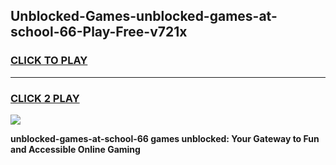 
## Unblocked-Games-unblocked-games-at-school-66-Play-Free-v721x
<h3>
<a href="https://premium76.site?title=unblocked-games-at-school-66&ref=23A">CLICK TO PLAY</a></h3>
<hr>

<h3>
<a href="https://premium76.site?title=unblocked-games-at-school-66&ref=23A">CLICK 2 PLAY</a>
  
</h3>

<a href="https://premium76.site?title=unblocked-games-at-school-66&ref=23A"><img src="https://clearcache.store/games.png"></a>


**unblocked-games-at-school-66 games unblocked: Your Gateway to Fun and Accessible Online Gaming**
